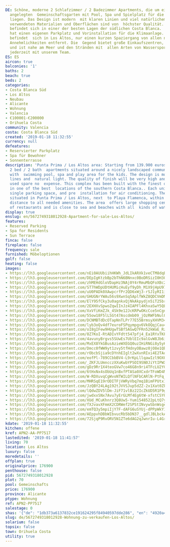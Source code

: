 ```yaml
---
DE: Schöne, moderne 2 Schlafzimmer / 2 Badezimmer Apartments, die um einen wunderschön
  angelegten  Gemeinschaftsgarten mit Pool, Spa und Spielplatz für die Kinder herum
  liegen. Das Design ist modern  mit klaren Linien und viel natürlichem Licht. Die
  verwendeten Materialien und Oberflächen sind von  höchster Qualität. Dieser Komplex
  befindet sich in einer der besten Lagen der südlichen Costa Blanca.  Jedes Haus
  hat einen eigenen Parkplatz und Vorinstallation für die Klimaanlage. Das Projekt
  befindet  sich in Los Altos, nur einen kurzen Spaziergang von allen notwendigen
  Annehmlichkeiten entfernt. Die  Gegend bietet große Einkaufszentren, viele Restaurants
  und ist nahe am Meer und den Stränden mit  allen Arten von Wassersport. Termine
  jederzeit mit unserem Team.
ES: ES
aircon: true
balconies: '1'
baths: 2
beach: true
beds: 2
categories:
- Costa Blanca Süd
- Los Altos
- Neubau
- Alicante
- Wohnung
- Valencia
- €100001-€200000
- Orihuela Costa
community: Valencia
costa: Costa Blanca Süd
created: '2019-01-18 11:32:55'
currency: null
defeatures:
- Reservierter Parkplatz
- Spa für Bewohner
- Sonnenterrasse
description: 'Punta Prima / Los Altos area: Starting from 139.900 euros: nice modern
  2 bed / 2 bath  apartments situated around a nicely landscaped communal garden area
  with  swimming pool, spa and play area for the kids. The design is modern with clean
  lines and  natural light. The quality of finish will be very high and the materials
  used spare no  expense. This complex has been built with the finest quality materials
  in one of the best  locations of the southern Costa Blanca.. Each unit include a
  single parking space, and pre  installation for air conditioning. The project is
  situated in Punta Prima / Los Altos, next  to Playa Flamenca, within a short walking
  distance to all needed amenities. The area  offers large shopping centres, lots
  of restaurants and is close to sea and beaches with all  kinds of watersports.'
display: true
enslug: en/5672749318012928-Apartment-for-sale-Los-Altos/
features:
- Reserved Parking
- Spa for Residents
- Sun Terrace
finca: false
fireplace: false
frequency: sale
furnished: Möbeloptionen
golf: false
heating: false
images:
- https://lh3.googleusercontent.com/nEi0AUUbiihHKWh_JdLIkARXk1veCTM8dqBOGg9vBcy2jPGTeUI7EkOR5Vmyb_7qX3MbJLU2lkrglMaah5x8=w640-rj-e30-l100
- https://lh3.googleusercontent.com/DEpIgKtzbBp2bThN6BNnxc0BoDRSizI0H30A8hGQuNcvh0amuXMKcnds7SBTS31AWHFZUpKYCJJh3nbrUd_f=w640-rj-e30-l100
- https://lh3.googleusercontent.com/zhMEHdGloVDapHz3NAj0Y4rRmuMbQFoXBc2CWoL7owUZB056xWhtl8FqWx0nleZoKV6iVApR1LA7i3OKVwoN=w640-rj-e30-l100
- https://lh3.googleusercontent.com/ST7hWDpUDtHUMicHuEyf9yDh_M1X9jHpU9726p10QLYCeRwftc015WBIxu8jG5tvadbWYs_mZx9Vx2DPknYH=w640-rj-e30-l100
- https://lh3.googleusercontent.com/uU0PADk0XAwpcrfPr2QD6xWj3-rSJ1yRI1iDET6pzJXo1j-oVRBQXJt5AyoX0qFwbLDf2Ah_cNT-0HXeS72k=w640-rj-e30-l100
- https://lh3.googleusercontent.com/GHUGNrYWAu56s9XwnSq5AplfWkZ8QDCVmDMijlRyFU-x-6X2TlmBxH2N_0DBQmSglWJxxdSDgGvfzjR3Qjhw=w640-rj-e30-l100
- https://lh3.googleusercontent.com/ElY95fCky3u0agnkxQjNkAkpydjn5iT25brZaCa7VSslk6OaaczKCHmfwY8gW6Av4FrRK8QBZ5PwCwaupmscpA=w640-rj-e30-l100
- https://lh3.googleusercontent.com/2EXHXvSpwoZqwIInJz4IAPFl4KhxaSwY5QL1dUD0ggVizrxcmThnxLSkAcUQDnMRXQBTb4ZkMi2uIcWiJFv1=w640-rj-e30-l100
- https://lh3.googleusercontent.com/XxVfiKmZJk_4Sk9e12JcKRPwOKcCce5nCgnK6PZVculE5_6PqyJ9njmrLj6BrNVbzNHipX5ABNtdi-iR6To=w640-rj-e30-l100
- https://lh3.googleusercontent.com/55ow18F5lLSGt47Ascdmb09_jOzRWFbNulQGwcEWt70n2Mn5d2hbOXomok0LBtQKQpoDQELJcXe88pRSzxk=w640-rj-e30-l100
- https://lh3.googleusercontent.com/DCNMBTdDcOTapNnTLPr77E55BrmsyXHVM34ILao9wovuewX4IDw089_QFclB3AwCfjiFgFnWjEMbs6CHvrhH=w640-rj-e30-l100
- https://lh3.googleusercontent.com/lyb3oQv4df7euroFSPqympgv6VkOQqjCau4PbKHYvIOYqKqYQZaU58xU2SzFwzenhoTGauaoGdzR43elBTM_=w640-rj-e30-l100
- https://lh3.googleusercontent.com/oI8gIFew9HUgwTSBf5AGwQ7FRn52kWaE_RzQGSRQu7VN6ZVxZFbq17zc3ftO7qOz1jw23DCKhr9cFMQ3psI5=w640-rj-e30-l100
- https://lh3.googleusercontent.com/8Z7KoI-RtADIvYFdtt547pfj4_Ea1RYxTKFjdn1C97BPVbZICycTaWGVOcqs9jhP-OCx6T26OkZUKd8ST5eQkw=w640-rj-e30-l100
- https://lh3.googleusercontent.com/4avunyBrgvs5SUwEs7UblEIc9alGvW8Jb6iTxNFpYrC44Zisd7Z_-MqmMzF_MxoZD_PVvsJGz-yclhZlW0iZ=w640-rj-e30-l100
- https://lh3.googleusercontent.com/MxEX8YkGBusAzieWXEGQ0uzIHiRNGi8y5yKjLYbGLL47bfGsvjgd57ZIlMNuHhJ9y2z52cdiyn3u7lB7Vj9SfQ=w640-rj-e30-l100
- https://lh3.googleusercontent.com/Dmcc0fWW9yt1zvy5tfHdnyOBawz0jO8e1Qb62GAb7UHuAmb84ozgBHOE7KKYZ_a4c_du4JJNCMd1KgJNdsOT=w640-rj-e30-l100
- https://lh3.googleusercontent.com/rObcbSjia9cDYnhEIglt2wXvnRIxi4E2TAqnl56RM1oSUdB3SS558JSRqxRVsJLfRe7_sqgcvNvv8_MLyptl=w640-rj-e30-l100
- https://lh3.googleusercontent.com/eofPl-789CCbbBV4-L9rKpLllqawIzl9OXQ7o4Gwfj5Dhh2x1GFgwkf1rbywRi8rZzYkZgV3G2rg3juyIsdA=w640-rj-e30-l100
- https://lh3.googleusercontent.com/_ZKFJLUmncczXXuKwbYPSOI9SN0JiYtIPWXJWOeaXXJlHoCdPg8NfkXTeepTIhkdkSyPChSDOPqDw-vW1tBm=w640-rj-e30-l100
- https://lh3.googleusercontent.com/gDz9Rr1X4teoGVw7co46G8n9ri4TFcLU2YGQEnugeMf8CzJh7LdXeJxdL0h439qe_-YLOCL8Fl3K2bbGLOo=w640-rj-e30-l100
- https://lh3.googleusercontent.com/6tHxNx4sObUq1nBxfPTASa0XCxdrTFoWD4MnslpcaZ6RBbtO8hPW3EPhsn-orEVkxRU44uB0E8U-cAVMFiG6=w640-rj-e30-l100
- https://lh3.googleusercontent.com/W-RDXuvqCgWvoNTWILQflNFbCARlN-PtFq_EdgLRvlMT2eS1ZJOYbQ0eW131D-uy3np7IhckQUwAYD1LcpCk=w640-rj-e30-l100
- https://lh3.googleusercontent.com/MHRSqE19rODITFjVWRyVbq7mq1BimFPUtx1EzEGMyoQAqAVotplT2xv89Ku9q0eobGcpqpoBwaizYXu-4P3btg=w640-rj-e30-l100
- https://lh3.googleusercontent.com/JzQBY24LAg192tJVVSJup5dZZ-2x1Xat0Zkm4Dm28YqhEfTsrJOi2XHpoRphcQ1CPZcKZGtLjnvbpbxvD3sAFA=w640-rj-e30-l100
- https://lh3.googleusercontent.com/lQdwZDV5lDm-JiF71vlBz22IcZkUD5R1F9g0BvxaOMYdJEfKQd8oL78Qa0MrUPqlmXp7qVdx5AmWvxj7NEjQtA=w640-rj-e30-l100
- https://lh3.googleusercontent.com/jwdxxSNx7Avu7yErGLMf4Eg6tW-xfstCSY0uZfP_kkxpEDQS32BjAhTzFo4h7nQdVMqUyQdl8F99b_mPk7Bm=w640-rj-e30-l100
- https://lh3.googleusercontent.com/XUd_MCuKhnrz3Q8Uw5-Yum1548522pLtQ7y7sp7P0TSu7UnbQsO6tyNuQASAZTCHnBv42CTWy4dzfxMLEzng=w640-rj-e30-l100
- https://lh3.googleusercontent.com/fXJvavXFmmX2CDRWef2SPStINvywSbnWsgedo8J7XbrbS-yfqMRjg5WKNQhYuFi7GuvirKl0Fjyf6DpXaET6=w640-rj-e30-l100
- https://lh3.googleusercontent.com/emTQ3y5mpiIjY7F-dAFG6uSYUj-dPPpWkY1jKmRxlddubI7Q8fyNOtvU3C81xOM8j0ov7A7dDCx13mt95zSEXw=w640-rj-e30-l100
- https://lh3.googleusercontent.com/AEppvhDBbWIbvucRb5bDN37__gdlJBLbckAiCErVT1gZ9KPAwuuK-7_E1snXwkUAALrNmg3EdZpeuB323Y5aGA=w640-rj-e30-l100
- https://lh3.googleusercontent.com/72SjqP9RvORV5N1ZTe6dAG2qJwnrIu-L4GrTFmckyytaDtxFGq5732Nz1y1-czz2Hlj3qwzI0_YRZzV99rko=w640-rj-e30-l100
kdate: '2019-01-18 11:32:55'
kitchen: offene
kref: APN2-AA-PP7517
lastedited: '2019-01-18 11:41:57'
living: 70
location: Los Altos
luxury: false
moredetails: ''
offplan: true
originalprice: 176900
penthouse: false
pid: 5672749318012928
plot: 70
pool: Gemeinschafts
price: 176900
province: Alicante
ptype: Wohnung
ref: APN2-PP7517
salestage: 0
shas: '{"de": "1db373a6137832ce191624295f84940597dde286", "en": "4920a4a9e4920ae54797ba9592a9fb7c2f366358"}'
slug: de/5672749318012928-Wohnung-zu-verkaufen-Los-Altos/
solarium: false
topsix: false
town: Orihuela Costa
utility: true
---
```

